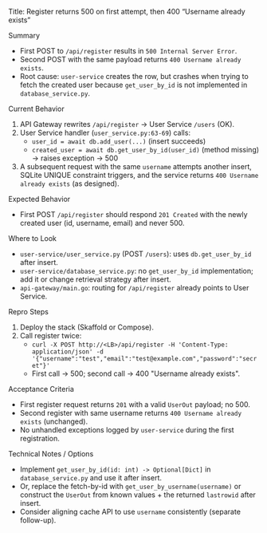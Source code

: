 Title: Register returns 500 on first attempt, then 400 “Username already exists”

Summary
- First POST to `/api/register` results in `500 Internal Server Error`.
- Second POST with the same payload returns `400 Username already exists`.
- Root cause: `user-service` creates the row, but crashes when trying to fetch the created user because `get_user_by_id` is not implemented in `database_service.py`.

Current Behavior
1) API Gateway rewrites `/api/register` → User Service `/users` (OK).
2) User Service handler (`user_service.py:63-69`) calls:
   - `user_id = await db.add_user(...)` (insert succeeds)
   - `created_user = await db.get_user_by_id(user_id)` (method missing) → raises exception → 500
3) A subsequent request with the same `username` attempts another insert, SQLite UNIQUE constraint triggers, and the service returns `400 Username already exists` (as designed).

Expected Behavior
- First POST `/api/register` should respond `201 Created` with the newly created user (id, username, email) and never 500.

Where to Look
- `user-service/user_service.py` (POST `/users`): uses `db.get_user_by_id` after insert.
- `user-service/database_service.py`: no `get_user_by_id` implementation; add it or change retrieval strategy after insert.
- `api-gateway/main.go`: routing for `/api/register` already points to User Service.

Repro Steps
1. Deploy the stack (Skaffold or Compose).
2. Call register twice:
   - `curl -X POST http://<LB>/api/register -H 'Content-Type: application/json' -d '{"username":"test","email":"test@example.com","password":"secret"}'`
   - First call → 500; second call → 400 "Username already exists".

Acceptance Criteria
- First register request returns `201` with a valid `UserOut` payload; no 500.
- Second register with same username returns `400 Username already exists` (unchanged).
- No unhandled exceptions logged by `user-service` during the first registration.

Technical Notes / Options
- Implement `get_user_by_id(id: int) -> Optional[Dict]` in `database_service.py` and use it after insert.
- Or, replace the fetch-by-id with `get_user_by_username(username)` or construct the `UserOut` from known values + the returned `lastrowid` after insert.
- Consider aligning cache API to use `username` consistently (separate follow-up).

